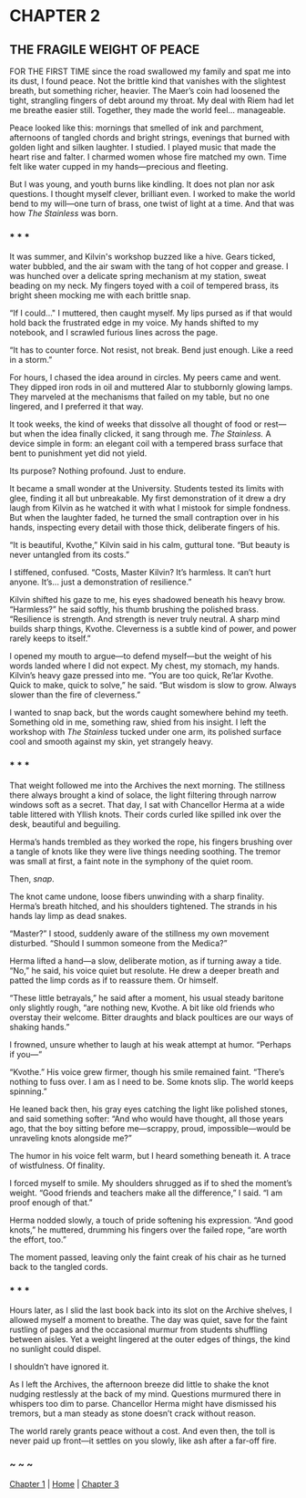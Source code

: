 # CHAPTER 2

## THE FRAGILE WEIGHT OF PEACE  

FOR THE FIRST TIME since the road swallowed my family and spat me into its dust, I found peace. Not the brittle kind that vanishes with the slightest breath, but something richer, heavier. The Maer’s coin had loosened the tight, strangling fingers of debt around my throat. My deal with Riem had let me breathe easier still. Together, they made the world feel... manageable.  

Peace looked like this: mornings that smelled of ink and parchment, afternoons of tangled chords and bright strings, evenings that burned with golden light and silken laughter. I studied. I played music that made the heart rise and falter. I charmed women whose fire matched my own. Time felt like water cupped in my hands—precious and fleeting.  

But I was young, and youth burns like kindling. It does not plan nor ask questions. I thought myself clever, brilliant even. I worked to make the world bend to my will—one turn of brass, one twist of light at a time. And that was how *The Stainless* was born.  

### * * *

It was summer, and Kilvin's workshop buzzed like a hive. Gears ticked, water bubbled, and the air swam with the tang of hot copper and grease. I was hunched over a delicate spring mechanism at my station, sweat beading on my neck. My fingers toyed with a coil of tempered brass, its bright sheen mocking me with each brittle snap.   

“If I could..." I muttered, then caught myself. My lips pursed as if that would hold back the frustrated edge in my voice. My hands shifted to my notebook, and I scrawled furious lines across the page.  

“It has to counter force. Not resist, not break. Bend just enough. Like a reed in a storm.”  

For hours, I chased the idea around in circles. My peers came and went. They dipped iron rods in oil and muttered Alar to stubbornly glowing lamps. They marveled at the mechanisms that failed on my table, but no one lingered, and I preferred it that way.  

It took weeks, the kind of weeks that dissolve all thought of food or rest—but when the idea finally clicked, it sang through me. *The Stainless.* A device simple in form: an elegant coil with a tempered brass surface that bent to punishment yet did not yield.  

Its purpose? Nothing profound. Just to endure.  

It became a small wonder at the University. Students tested its limits with glee, finding it all but unbreakable. My first demonstration of it drew a dry laugh from Kilvin as he watched it with what I mistook for simple fondness. But when the laughter faded, he turned the small contraption over in his hands, inspecting every detail with those thick, deliberate fingers of his.  

“It is beautiful, Kvothe,” Kilvin said in his calm, guttural tone. “But beauty is never untangled from its costs.”  

I stiffened, confused. “Costs, Master Kilvin? It’s harmless. It can’t hurt anyone. It’s... just a demonstration of resilience.”  

Kilvin shifted his gaze to me, his eyes shadowed beneath his heavy brow. “Harmless?” he said softly, his thumb brushing the polished brass. “Resilience is strength. And strength is never truly neutral. A sharp mind builds sharp things, Kvothe. Cleverness is a subtle kind of power, and power rarely keeps to itself.”  

I opened my mouth to argue—to defend myself—but the weight of his words landed where I did not expect. My chest, my stomach, my hands. Kilvin’s heavy gaze pressed into me. “You are too quick, Re’lar Kvothe. Quick to make, quick to solve,” he said. “But wisdom is slow to grow. Always slower than the fire of cleverness.”  

I wanted to snap back, but the words caught somewhere behind my teeth. Something old in me, something raw, shied from his insight. I left the workshop with *The Stainless* tucked under one arm, its polished surface cool and smooth against my skin, yet strangely heavy.  

### * * *

That weight followed me into the Archives the next morning. The stillness there always brought a kind of solace, the light filtering through narrow windows soft as a secret. That day, I sat with Chancellor Herma at a wide table littered with Yllish knots. Their cords curled like spilled ink over the desk, beautiful and beguiling.  

Herma’s hands trembled as they worked the rope, his fingers brushing over a tangle of knots like they were live things needing soothing. The tremor was small at first, a faint note in the symphony of the quiet room.  

Then, *snap*.  

The knot came undone, loose fibers unwinding with a sharp finality. Herma’s breath hitched, and his shoulders tightened. The strands in his hands lay limp as dead snakes.  

“Master?” I stood, suddenly aware of the stillness my own movement disturbed. “Should I summon someone from the Medica?”  

Herma lifted a hand—a slow, deliberate motion, as if turning away a tide. “No,” he said, his voice quiet but resolute. He drew a deeper breath and patted the limp cords as if to reassure them. Or himself.  

“These little betrayals,” he said after a moment, his usual steady baritone only slightly rough, “are nothing new, Kvothe. A bit like old friends who overstay their welcome. Bitter draughts and black poultices are our ways of shaking hands.”  

I frowned, unsure whether to laugh at his weak attempt at humor. “Perhaps if you—”  

“Kvothe.” His voice grew firmer, though his smile remained faint. “There’s nothing to fuss over. I am as I need to be. Some knots slip. The world keeps spinning.”  

He leaned back then, his gray eyes catching the light like polished stones, and said something softer: “And who would have thought, all those years ago, that the boy sitting before me—scrappy, proud, impossible—would be unraveling knots alongside me?”  

The humor in his voice felt warm, but I heard something beneath it. A trace of wistfulness. Of finality.  

I forced myself to smile. My shoulders shrugged as if to shed the moment’s weight. “Good friends and teachers make all the difference,” I said. “I am proof enough of that.”  

Herma nodded slowly, a touch of pride softening his expression. “And good knots,” he muttered, drumming his fingers over the failed rope, “are worth the effort, too.”  

The moment passed, leaving only the faint creak of his chair as he turned back to the tangled cords.  

### * * *

Hours later, as I slid the last book back into its slot on the Archive shelves, I allowed myself a moment to breathe. The day was quiet, save for the faint rustling of pages and the occasional murmur from students shuffling between aisles. Yet a weight lingered at the outer edges of things, the kind no sunlight could dispel.  

I shouldn’t have ignored it.  

As I left the Archives, the afternoon breeze did little to shake the knot nudging restlessly at the back of my mind. Questions murmured there in whispers too dim to parse. Chancellor Herma might have dismissed his tremors, but a man steady as stone doesn’t crack without reason.  

The world rarely grants peace without a cost. And even then, the toll is never paid up front—it settles on you slowly, like ash after a far-off fire. 

### ~ ~ ~

[Chapter 1](CHAPTER_01.md) | [Home](../) | [Chapter 3](CHAPTER_03.md)
